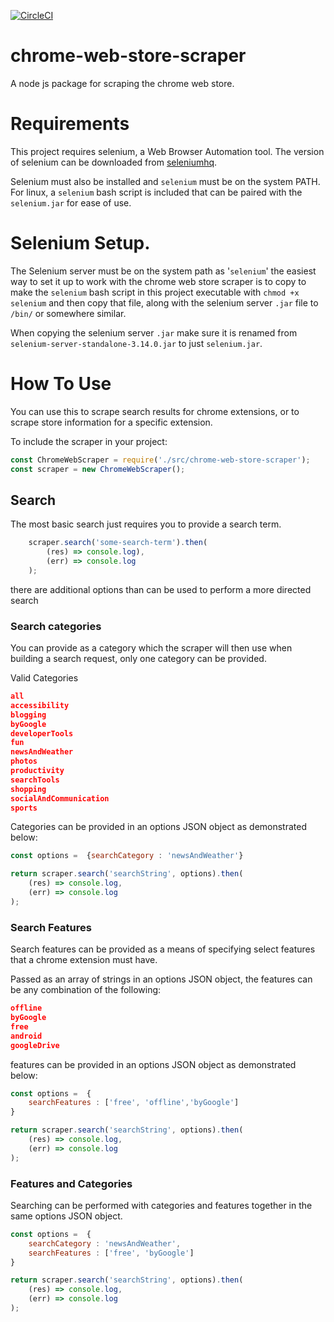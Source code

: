 [![CircleCI](https://circleci.com/gh/AdamSlack/chrome-web-store-scraper.svg?style=shield)](https://circleci.com/gh/AdamSlack/chrome-web-store-scraper)

# chrome-web-store-scraper
A node js package for scraping the chrome web store.

# Requirements

This project requires selenium, a Web Browser Automation tool. The version of selenium can be downloaded from [seleniumhq](https://www.seleniumhq.org/P).

Selenium must also be installed and `selenium` must be on the system PATH. For linux, a `selenium` bash script is included that can be paired with the `selenium.jar` for ease of use.

# Selenium Setup.

The Selenium server must be on the system path as '`selenium`' the easiest way to set it up to work with the chrome web store scraper is to copy to make the `selenium` bash script in this project executable with `chmod +x selenium` and then copy that file, along with the selenium server `.jar` file to `/bin/` or somewhere similar.

When copying the selenium server `.jar` make sure it is renamed from `selenium-server-standalone-3.14.0.jar` to just `selenium.jar`.

# How To Use

You can use this to scrape search results for chrome extensions, or to scrape store information for a specific extension.

To include the scraper in your project:
```js
const ChromeWebScraper = require('./src/chrome-web-store-scraper');
const scraper = new ChromeWebScraper();
```

## Search

The most basic search just requires you to provide a search term.
```js
    scraper.search('some-search-term').then(
        (res) => console.log),
        (err) => console.log
    );
```

there are additional options than can be used to perform a more directed search

### Search categories
You can provide as a category which the scraper will then use when building a search request, only one category can be provided.

Valid Categories
```json
all
accessibility
blogging
byGoogle
developerTools
fun
newsAndWeather
photos
productivity
searchTools
shopping
socialAndCommunication
sports
```

Categories can be provided in an options JSON object as demonstrated below:
```js
const options =  {searchCategory : 'newsAndWeather'}

return scraper.search('searchString', options).then(
    (res) => console.log,
    (err) => console.log
);
```

### Search Features

Search features can be provided as a means of specifying select features that a chrome extension must have.

Passed as an array of strings in an options JSON object, the features can be any combination of the following:
```json
offline
byGoogle
free
android
googleDrive
```


features can be provided in an options JSON object as demonstrated below:
```js
const options =  {
    searchFeatures : ['free', 'offline','byGoogle']
}

return scraper.search('searchString', options).then(
    (res) => console.log,
    (err) => console.log
);
```

### Features and Categories

Searching can be performed with categories and features together in the same options JSON object.

```js
const options =  {
    searchCategory : 'newsAndWeather',
    searchFeatures : ['free', 'byGoogle']
}

return scraper.search('searchString', options).then(
    (res) => console.log,
    (err) => console.log
);

```